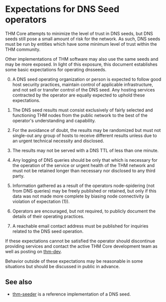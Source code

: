 Expectations for DNS Seed operators
====================================

THM Core attempts to minimize the level of trust in DNS seeds,
but DNS seeds still pose a small amount of risk for the network.
As such, DNS seeds must be run by entities which have some minimum
level of trust within the THM community.

Other implementations of THM software may also use the same
seeds and may be more exposed. In light of this exposure, this
document establishes some basic expectations for operating dnsseeds.

0. A DNS seed operating organization or person is expected to follow good
host security practices, maintain control of applicable infrastructure,
and not sell or transfer control of the DNS seed. Any hosting services
contracted by the operator are equally expected to uphold these expectations.

1. The DNS seed results must consist exclusively of fairly selected and
functioning THM nodes from the public network to the best of the
operator's understanding and capability.

2. For the avoidance of doubt, the results may be randomized but must not
single-out any group of hosts to receive different results unless due to an
urgent technical necessity and disclosed.

3. The results may not be served with a DNS TTL of less than one minute.

4. Any logging of DNS queries should be only that which is necessary
for the operation of the service or urgent health of the THM
network and must not be retained longer than necessary nor disclosed
to any third party.

5. Information gathered as a result of the operators node-spidering
(not from DNS queries) may be freely published or retained, but only
if this data was not made more complete by biasing node connectivity
(a violation of expectation (1)).

6. Operators are encouraged, but not required, to publicly document the
details of their operating practices.

7. A reachable email contact address must be published for inquiries
related to the DNS seed operation.

If these expectations cannot be satisfied the operator should
discontinue providing services and contact the active THM
Core development team as well as posting on
[thm-dev](https://lists.linuxfoundation.org/mailman/listinfo/thm-dev).

Behavior outside of these expectations may be reasonable in some
situations but should be discussed in public in advance.

See also
----------
- [thm-seeder](https://github.com/sipa/thm-seeder) is a reference implementation of a DNS seed.
